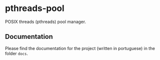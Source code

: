 # pthreads-pool
POSIX threads (pthreads) pool manager.

## Documentation

Please find the documentation for the project (written in portuguese) in the
folder `docs`.

